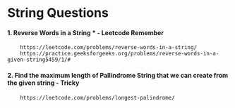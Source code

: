# String Questions

#### 1. Reverse Words in a String * - Leetcode Remember
        https://leetcode.com/problems/reverse-words-in-a-string/   
        https://practice.geeksforgeeks.org/problems/reverse-words-in-a-given-string5459/1/#
        
#### 2. Find the maximum length of Pallindrome String that we can create from the given string - Tricky
        https://leetcode.com/problems/longest-palindrome/
        
        
